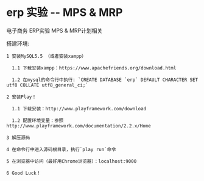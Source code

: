erp 实验 -- MPS & MRP
=======

电子商务 ERP实验 MPS & MRP计划相关

  
  搭建环境:
  
    1 安装MySQL5.5 （或者安装xampp） 
  
      1.1 下载安装xampp：https://www.apachefriends.org/download.html
  
      1.2 在mysql的命令行中执行: `CREATE DATABASE `erp` DEFAULT CHARACTER SET utf8 COLLATE utf8_general_ci;`
  
    2 安装Play！
  
      1.1 下载安装：http://www.playframework.com/download
  
      1.2 配置环境变量：参照http://www.playframework.com/documentation/2.2.x/Home
  
    3 解压源码
  
    4 在命令行中进入源码根目录，执行`play run`命令
  
    5 在浏览器中访问（最好用Chrome浏览器）：localhost:9000
  
    6 Good Luck！
